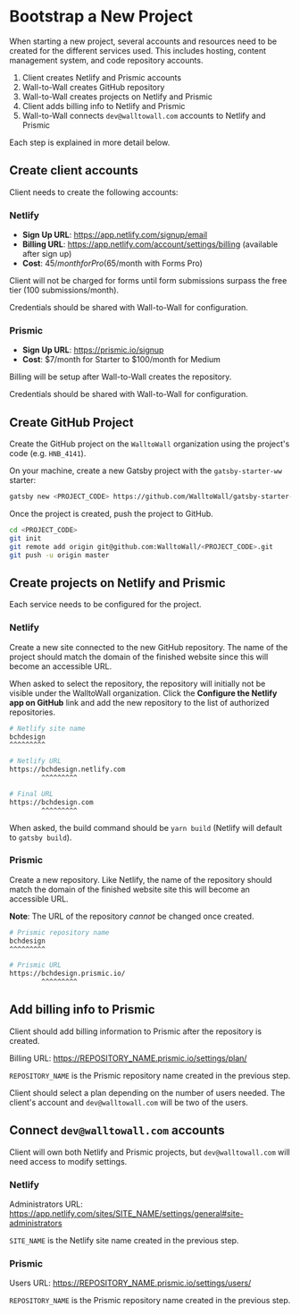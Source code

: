 # Bootstrap a New Project

When starting a new project, several accounts and resources need to be created
for the different services used. This includes hosting, content management
system, and code repository accounts.

1. Client creates Netlify and Prismic accounts
1. Wall-to-Wall creates GitHub repository
1. Wall-to-Wall creates projects on Netlify and Prismic
1. Client adds billing info to Netlify and Prismic
1. Wall-to-Wall connects `dev@walltowall.com` accounts to Netlify and Prismic

Each step is explained in more detail below.

## Create client accounts

Client needs to create the following accounts:

### Netlify

- **Sign Up URL**: <https://app.netlify.com/signup/email>
- **Billing URL**: <https://app.netlify.com/account/settings/billing> (available
  after sign up)
- **Cost**: $45/month for Pro ($65/month with Forms Pro)

Client will not be charged for forms until form submissions surpass the free
tier (100 submissions/month).

Credentials should be shared with Wall-to-Wall for configuration.

### Prismic

- **Sign Up URL**: <https://prismic.io/signup>
- **Cost**: $7/month for Starter to $100/month for Medium

Billing will be setup after Wall-to-Wall creates the repository.

Credentials should be shared with Wall-to-Wall for configuration.

## Create GitHub Project

Create the GitHub project on the `WalltoWall` organization using the project's
code (e.g. `HNB_4141`).

On your machine, create a new Gatsby project with the `gatsby-starter-ww`
starter:

```sh
gatsby new <PROJECT_CODE> https://github.com/WalltoWall/gatsby-starter-ww
```

Once the project is created, push the project to GitHub.

```sh
cd <PROJECT_CODE>
git init
git remote add origin git@github.com:WalltoWall/<PROJECT_CODE>.git
git push -u origin master
```

## Create projects on Netlify and Prismic

Each service needs to be configured for the project.

### Netlify

Create a new site connected to the new GitHub repository. The name of the
project should match the domain of the finished website since this will become
an accessible URL.

When asked to select the repository, the repository will initially not be
visible under the WalltoWall organization. Click the **Configure the Netlify app
on GitHub** link and add the new repository to the list of authorized
repositories.

```sh
# Netlify site name
bchdesign
^^^^^^^^^

# Netlify URL
https://bchdesign.netlify.com
        ^^^^^^^^^

# Final URL
https://bchdesign.com
        ^^^^^^^^^
```

When asked, the build command should be `yarn build` (Netlify will default to
`gatsby build`).

### Prismic

Create a new repository. Like Netlify, the name of the repository should match
the domain of the finished website site this will become an accessible URL.

**Note**: The URL of the repository _cannot_ be changed once created.

```sh
# Prismic repository name
bchdesign
^^^^^^^^^

# Prismic URL
https://bchdesign.prismic.io/
        ^^^^^^^^^
```

## Add billing info to Prismic

Client should add billing information to Prismic after the repository is
created.

Billing URL: <https://REPOSITORY_NAME.prismic.io/settings/plan/>

`REPOSITORY_NAME` is the Prismic repository name created in the previous step.

Client should select a plan depending on the number of users needed. The
client's account and `dev@walltowall.com` will be two of the users.

## Connect `dev@walltowall.com` accounts

Client will own both Netlify and Prismic projects, but `dev@walltowall.com` will
need access to modify settings.

### Netlify

Administrators URL:
<https://app.netlify.com/sites/SITE_NAME/settings/general#site-administrators>

`SITE_NAME` is the Netlify site name created in the previous step.

### Prismic

Users URL: <https://REPOSITORY_NAME.prismic.io/settings/users/>

`REPOSITORY_NAME` is the Prismic repository name created in the previous step.
